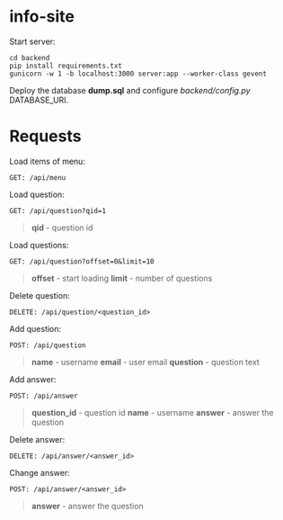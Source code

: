 # info-site

Start server:

```
cd backend
pip install requirements.txt
gunicorn -w 1 -b localhost:3000 server:app --worker-class gevent
```
Deploy the database **dump.sql** and configure *backend/config.py* DATABASE_URI.
# Requests

Load items of menu:
```
GET: /api/menu
```

Load question:
```
GET: /api/question?qid=1
```
> **qid** - question id

Load questions:
```
GET: /api/question?offset=0&limit=10
```
> **offset** - start loading
> **limit** - number of questions

Delete question:
```
DELETE: /api/question/<question_id>
```

Add question:
```
POST: /api/question
```
> **name** - username
> **email** - user email
> **question** - question text

Add answer:
```  
POST: /api/answer
```
> **question_id** - question id
> **name** - username
> **answer** - answer the question

Delete answer:
```
DELETE: /api/answer/<answer_id>
```

Change answer:
```
POST: /api/answer/<answer_id>
```
> **answer** - answer the question
